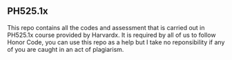 ## PH525.1x

This repo contains all the codes and assessment that is carried out in PH525.1x course provided by Harvardx.
It is required by all of us to follow Honor Code, you can use this repo as a help but I take no reponsibility if any of you are caught in an act of  plagiarism.